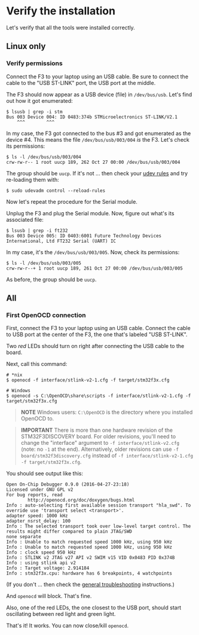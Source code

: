 # Verify the installation

Let's verify that all the tools were installed correctly.

## Linux only

### Verify permissions

Connect the F3 to your laptop using an USB cable. Be sure to connect the cable
to the "USB ST-LINK" port, the USB port at the middle.

The F3 should now appear as a USB device (file) in `/dev/bus/usb`. Let's find
out how it got enumerated:

```
$ lsusb | grep -i stm
Bus 003 Device 004: ID 0483:374b STMicroelectronics ST-LINK/V2.1
    ^^^        ^^^
```

In my case, the F3 got connected to the bus #3 and got enumerated as the device
#4. This means the file `/dev/bus/usb/003/004` *is* the F3. Let's check its
permissions:

```
$ ls -l /dev/bus/usb/003/004
crw-rw-r-- 1 root uucp 189, 262 Oct 27 00:00 /dev/bus/usb/003/004
```

The group should be `uucp`. If it's not ... then check your [udev rules] and try
re-loading them with:

[udev rules]: 03-setup/linux.html#udev%20rules

```
$ sudo udevadm control --reload-rules
```

Now let's repeat the procedure for the Serial module.

Unplug the F3 and plug the Serial module. Now, figure out what's its associated
file:

```
$ lsusb | grep -i ft232
Bus 003 Device 005: ID 0403:6001 Future Technology Devices International, Ltd FT232 Serial (UART) IC
```

In my case, it's the `/dev/bus/usb/003/005`. Now, check its permissions:

```
$ ls -l /dev/bus/usb/003/005
crw-rw-r--+ 1 root uucp 189, 261 Oct 27 00:00 /dev/bus/usb/003/005
```

As before, the group should be `uucp`.

## All

### First OpenOCD connection

First, connect the F3 to your laptop using an USB cable. Connect the cable to
USB port at the center of the F3, the one that's labeled "USB ST-LINK".

Two *red* LEDs should turn on right after connecting the USB cable to the board.

Next, call this command:

```
# *nix
$ openocd -f interface/stlink-v2-1.cfg -f target/stm32f3x.cfg

# Windows
$ openocd -s C:\OpenOCD\share\scripts -f interface/stlink-v2-1.cfg -f target/stm32f3x.cfg
```

> **NOTE** Windows users: `C:\OpenOCD` is the directory where you installed
> OpenOCD to.

> **IMPORTANT** There is more than one hardware revision of the
> STM32F3DISCOVERY board. For older revisions, you'll need to change the
> "interface" argument to `-f interface/stlink-v2.cfg` (note: no `-1` at the
> end). Alternatively, older revisions can use `-f board/stm32f3discovery.cfg`
> instead of `-f interface/stlink-v2-1.cfg -f target/stm32f3x.cfg`.

You should see output like this:

```
Open On-Chip Debugger 0.9.0 (2016-04-27-23:18)
Licensed under GNU GPL v2
For bug reports, read
        http://openocd.org/doc/doxygen/bugs.html
Info : auto-selecting first available session transport "hla_swd". To override use 'transport select <transport>'.
adapter speed: 1000 kHz
adapter_nsrst_delay: 100
Info : The selected transport took over low-level target control. The results might differ compared to plain JTAG/SWD
none separate
Info : Unable to match requested speed 1000 kHz, using 950 kHz
Info : Unable to match requested speed 1000 kHz, using 950 kHz
Info : clock speed 950 kHz
Info : STLINK v2 JTAG v27 API v2 SWIM v15 VID 0x0483 PID 0x374B
Info : using stlink api v2
Info : Target voltage: 2.914184
Info : stm32f3x.cpu: hardware has 6 breakpoints, 4 watchpoints
```

(If you don't ... then check the [general troubleshooting] instructions.)

[general troubleshooting]: appendix/1-general-troubleshooting/README.html

And `openocd` will block. That's fine.

Also, one of the red LEDs, the one closest to the USB port, should start
oscillating between red light and green light.

That's it! It works. You can now close/kill `openocd`.
